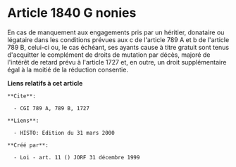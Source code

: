 # Article 1840 G nonies

En cas de manquement aux engagements pris par un héritier, donataire ou légataire dans les conditions prévues aux c de
l'article 789 A et b de l'article 789 B, celui-ci ou, le cas échéant, ses ayants cause à titre gratuit sont tenus d'acquitter
le complément de droits de mutation par décès, majoré de l'intérêt de retard prévu à l'article 1727 et, en outre, un droit
supplémentaire égal à la moitié de la réduction consentie.

**Liens relatifs à cet article**

	**Cite**:

	  - CGI 789 A, 789 B, 1727

	**Liens**:

	  - HISTO: Edition du 31 mars 2000

	**Créé par**:

	  - Loi - art. 11 () JORF 31 décembre 1999
